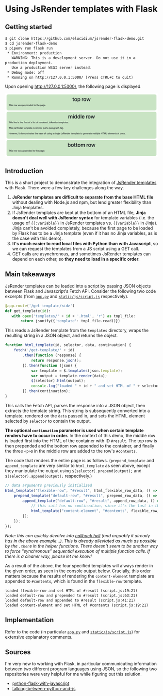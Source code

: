 # Using JsRender templates with Flask

## Getting started

```
$ git clone https://github.com/elucidium/jsrender-flask-demo.git
$ cd jsrender-flask-demo
$ pipenv run flask run
 * Environment: production
   WARNING: This is a development server. Do not use it in a production deployment.
   Use a production WSGI server instead.
 * Debug mode: off
 * Running on http://127.0.0.1:5000/ (Press CTRL+C to quit)
 ```

Upon opening <http://127.0.0.1:5000/>, the following page is displayed.

![Screenshot of the output.](/images/result.png)

 ## Introduction

 This is a short project to demonstrate the integration of [JsRender templates](https://www.jsviews.com/) with Flask. There were a few key challenges along the way.

 1. **JsRender templates are difficult to separate from the base HTML file** without dealing with Node.js and npm, but lend greater flexibility than Jinja templates.
 2. If JsRender templates are kept at the bottom of an HTML file, **Jinja doesn't deal well with JsRender syntax** for template variables (i.e. the usage of `{{:variable}}` in JsRender templates vs. `{{variable}}` in Jinja). Jinja can't be avoided completely, because the first page to be loaded by Flask has to be a Jinja template (even if it has no Jinja variables, as is the case with this demo).
 3. **It's much easier to read local files with Python than with Javascript**, so we can request the templates from a JS script using a GET call.
 4. GET calls are asynchronous, and sometimes JsRender templates can depend on each other, so **they need to load in a specific order**.

 ## Main takeaways

 JsRender templates can be loaded into a script by passing JSON objects between Flask and Javascript's Fetch API. Consider the following two code excerpts (from [`app.py`](app.py) and [`static/js/script.js`](static/js/script.js) respectively).

 ```python
 @app.route('/get-template/<id>')
def get_template(id):
    with open('templates/' + id + '.html', 'r') as tmpl_file:
        return jsonify({'template': tmpl_file.read()})
```
This reads a JsRender template from the `templates` directory, wraps the resulting string in a JSON object, and returns the object.

```javascript
function html_template(id, selector, data, continuation) {
    fetch('/get-template/' + id)
        .then(function (response) {
            return response.json();
        }).then(function (json) {
            var template = $.templates(json.template);
            var output = template.render(data);
            $(selector).html(output);
            console.log("loaded " + id + " and set HTML of " + selector);
        }).then(continuation);
}
```
This calls the Fetch API, parses the response into a JSON object, then extracts the template string. This string is subsequently converted into a template, rendered on the `data` passed in, and sets the HTML element selected by `selector` to contain the output.

**The optional `continuation` parameter is used when certain template renders have to occur in order.** In the context of this demo, the middle row is loaded first into the HTML of the container with ID `#result`. The top row is then prepended and the bottom row appended to the container, and finally the three `<p>`s in the middle row are added to the row's `#contents`.

The code that renders the entire page is as follows. (`prepend_template` and `append_template` are very similar to `html_template` as seen above, except they manipulate the output using `$(selector).prepend(output);` and `$(selector).append(output);` respectively.)
```javascript
// data arguments previously initialized
html_template("flexible-row", "#result", html_flexible_row_data, () => {
    prepend_template("default-row", "#result", prepend_row_data, () => {
        append_template("default-row", "#result", append_row_data, () => {
            // this call has no continuation, since it's the last in the chain
            html_template("content-element", "#contents", flexible_row_contents);
        });
    });
});
```
*Note: this can quickly devolve into [callback hell](http://callbackhell.com/) (and arguably it already has in the above example...). This is already alleviated as much as possible by the `.then`s in the helper functions. There doesn't seem to be another way to force "synchronous" sequential execution of multiple function calls. If there is a cleaner way, please let me know!*

As a result of the above, the four specified templates will always render in the given order, as seen in the console output below. Crucially, this order matters because the results of rendering the `content-element` template are appended to `#contents`, which is found in the `flexible-row` template.

```
loaded flexible-row and set HTML of #result (script.js:19:21)
loaded default-row and prepended to #result (script.js:63:21)
loaded default-row and appended to #result (script.js:41:21)
loaded content-element and set HTML of #contents (script.js:19:21)
```

## Implementation

Refer to the code (in particular [`app.py`](app.py) and [`static/js/script.js`](static/js/script.js)) for extensive explanatory comments.

## Sources

I'm very new to working with Flask, in particular communicating information between two different program languages using JSON, so the following two repositories were very helpful for me while figuring out this solution.

- [python-flask-with-javascript](https://github.com/jitsejan/python-flask-with-javascript)
- [talking-between-python-and-js](https://github.com/healeycodes/talking-between-python-and-js)
